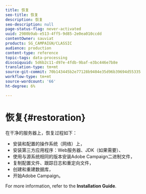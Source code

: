 ```yaml
---
title: 恢复
seo-title: 恢复
description: 恢复
seo-description: null
page-status-flag: never-activated
uuid: 2980b9ab-e513-4ff5-9d85-2e0ea010ccdd
contentOwner: sauviat
products: SG_CAMPAIGN/CLASSIC
audience: production
content-type: reference
topic-tags: data-processing
discoiquuid: 5d6b2c11-d97e-4fdb-9baf-e3bc446e7b8e
translation-type: tm+mt
source-git-commit: 70b143445b2e77128b9404e35d96b39694d55335
workflow-type: tm+mt
source-wordcount: '66'
ht-degree: 6%

---
```



# 恢复{#restoration}

在干净的服务器上，恢复过程如下：

* 安装和配置的操作系统（网络）上，
* 安装第三方应用程序：Web服务器、JDK（如果需要）、
* 使用与源系统相同的版本安装Adobe Campaign二进制文件，
* 复制配置文件、跟踪日志和重定向文件，
* 创建和重建数据库，
* 开始Adobe Campaign。

For more information, refer to the **Installation Guide**.

